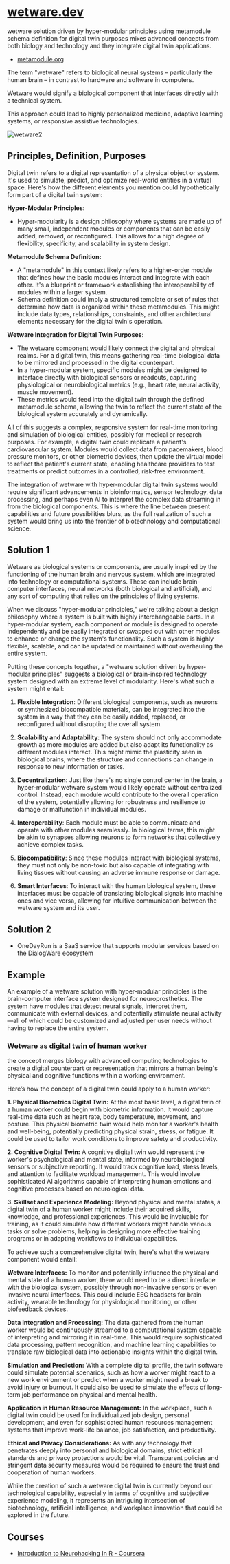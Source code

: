 # [wetware.dev](http://www.wetware.dev)

wetware solution driven by hyper-modular principles using metamodule schema definition for digital twin purposes mixes advanced concepts from both biology and technology and they integrate digital twin applications.
+ [metamodule.org](https://docs.metamodule.org/)

The term "wetware" refers to biological neural systems – particularly the human brain – in contrast to hardware and software in computers. 

Wetware would signify a biological component that interfaces directly with a technical system. 

This approach could lead to highly personalized medicine, adaptive learning systems, or responsive assistive technologies.


![wetware2](https://github.com/wetware-foundation/wetware-dev/assets/5669657/3e4eb3e3-715f-4239-aa0a-1e86b2b0d156)


## Principles, Definition, Purposes

Digital twin refers to a digital representation of a physical object or system. It's used to simulate, predict, and optimize real-world entities in a virtual space. Here's how the different elements you mention could hypothetically form part of a digital twin system:

**Hyper-Modular Principles:**
- Hyper-modularity is a design philosophy where systems are made up of many small, independent modules or components that can be easily added, removed, or reconfigured. This allows for a high degree of flexibility, specificity, and scalability in system design.

**Metamodule Schema Definition:**
- A "metamodule" in this context likely refers to a higher-order module that defines how the basic modules interact and integrate with each other. It's a blueprint or framework establishing the interoperability of modules within a larger system.
- Schema definition could imply a structured template or set of rules that determine how data is organized within these metamodules. This might include data types, relationships, constraints, and other architectural elements necessary for the digital twin's operation.

**Wetware Integration for Digital Twin Purposes:**
- The wetware component would likely connect the digital and physical realms. For a digital twin, this means gathering real-time biological data to be mirrored and processed in the digital counterpart.
- In a hyper-modular system, specific modules might be designed to interface directly with biological sensors or readouts, capturing physiological or neurobiological metrics (e.g., heart rate, neural activity, muscle movement).
- These metrics would feed into the digital twin through the defined metamodule schema, allowing the twin to reflect the current state of the biological system accurately and dynamically.

All of this suggests a complex, responsive system for real-time monitoring and simulation of biological entities, possibly for medical or research purposes. For example, a digital twin could replicate a patient's cardiovascular system. Modules would collect data from pacemakers, blood pressure monitors, or other biometric devices, then update the virtual model to reflect the patient's current state, enabling healthcare providers to test treatments or predict outcomes in a controlled, risk-free environment.

The integration of wetware with hyper-modular digital twin systems would require significant advancements in bioinformatics, sensor technology, data processing, and perhaps even AI to interpret the complex data streaming in from the biological components. This is where the line between present capabilities and future possibilities blurs, as the full realization of such a system would bring us into the frontier of biotechnology and computational science.

## Solution 1

Wetware as biological systems or components, are usually inspired by the functioning of the human brain and nervous system, which are integrated into technology or computational systems. 
These can include brain-computer interfaces, neural networks (both biological and artificial), and any sort of computing that relies on the principles of living systems.

When we discuss "hyper-modular principles," we're talking about a design philosophy where a system is built with highly interchangeable parts. In a hyper-modular system, each component or module is designed to operate independently and be easily integrated or swapped out with other modules to enhance or change the system's functionality. Such a system is highly flexible, scalable, and can be updated or maintained without overhauling the entire system.

Putting these concepts together, a "wetware solution driven by hyper-modular principles" suggests a biological or brain-inspired technology system designed with an extreme level of modularity. Here's what such a system might entail:

1. **Flexible Integration**: Different biological components, such as neurons or synthesized biocompatible materials, can be integrated into the system in a way that they can be easily added, replaced, or reconfigured without disrupting the overall system.

2. **Scalability and Adaptability**: The system should not only accommodate growth as more modules are added but also adapt its functionality as different modules interact. This might mimic the plasticity seen in biological brains, where the structure and connections can change in response to new information or tasks.

3. **Decentralization**: Just like there's no single control center in the brain, a hyper-modular wetware system would likely operate without centralized control. Instead, each module would contribute to the overall operation of the system, potentially allowing for robustness and resilience to damage or malfunction in individual modules.

4. **Interoperability**: Each module must be able to communicate and operate with other modules seamlessly. In biological terms, this might be akin to synapses allowing neurons to form networks that collectively achieve complex tasks.

5. **Biocompatibility**: Since these modules interact with biological systems, they must not only be non-toxic but also capable of integrating with living tissues without causing an adverse immune response or damage.

6. **Smart Interfaces**: To interact with the human biological system, these interfaces must be capable of translating biological signals into machine ones and vice versa, allowing for intuitive communication between the wetware system and its user.


## Solution 2

+ OneDayRun is a SaaS service that supports modular services based on the DialogWare ecosystem 

## Example

An example of a wetware solution with hyper-modular principles is the brain-computer interface system designed for neuroprosthetics. 
The system have modules that detect neural signals, interpret them, communicate with external devices, and potentially stimulate neural activity—all of which could be customized and adjusted per user needs without having to replace the entire system. 


### Wetware as digital twin of human worker

the concept merges biology with advanced computing technologies to create a digital counterpart or representation that mirrors a human being's physical and cognitive functions within a working environment.

Here’s how the concept of a digital twin could apply to a human worker:

**1. Physical Biometrics Digital Twin:** At the most basic level, a digital twin of a human worker could begin with biometric information. It would capture real-time data such as heart rate, body temperature, movement, and posture. This physical biometric twin would help monitor a worker's health and well-being, potentially predicting physical strain, stress, or fatigue. It could be used to tailor work conditions to improve safety and productivity.

**2. Cognitive Digital Twin:** A cognitive digital twin would represent the worker's psychological and mental state, informed by neurobiological sensors or subjective reporting. It would track cognitive load, stress levels, and attention to facilitate workload management. This would involve sophisticated AI algorithms capable of interpreting human emotions and cognitive processes based on neurological data.

**3. Skillset and Experience Modeling:** Beyond physical and mental states, a digital twin of a human worker might include their acquired skills, knowledge, and professional experiences. This would be invaluable for training, as it could simulate how different workers might handle various tasks or solve problems, helping in designing more effective training programs or in adapting workflows to individual capabilities.


To achieve such a comprehensive digital twin, here's what the wetware component would entail:

**Wetware Interfaces:** To monitor and potentially influence the physical and mental state of a human worker, there would need to be a direct interface with the biological system, possibly through non-invasive sensors or even invasive neural interfaces. This could include EEG headsets for brain activity, wearable technology for physiological monitoring, or other biofeedback devices.

**Data Integration and Processing:** The data gathered from the human worker would be continuously streamed to a computational system capable of interpreting and mirroring it in real-time. This would require sophisticated data processing, pattern recognition, and machine learning capabilities to translate raw biological data into actionable insights within the digital twin.

**Simulation and Prediction:** With a complete digital profile, the twin software could simulate potential scenarios, such as how a worker might react to a new work environment or predict when a worker might need a break to avoid injury or burnout. It could also be used to simulate the effects of long-term job performance on physical and mental health.

**Application in Human Resource Management:** In the workplace, such a digital twin could be used for individualized job design, personal development, and even for sophisticated human resources management systems that improve work-life balance, job satisfaction, and productivity.

**Ethical and Privacy Considerations:** As with any technology that penetrates deeply into personal and biological domains, strict ethical standards and privacy protections would be vital. Transparent policies and stringent data security measures would be required to ensure the trust and cooperation of human workers.

While the creation of such a wetware digital twin is currently beyond our technological capability, especially in terms of cognitive and subjective experience modeling, it represents an intriguing intersection of biotechnology, artificial intelligence, and workplace innovation that could be explored in the future.



## Courses


+ [Introduction to Neurohacking In R - Coursera](https://www.coursera.org/learn/neurohacking)
